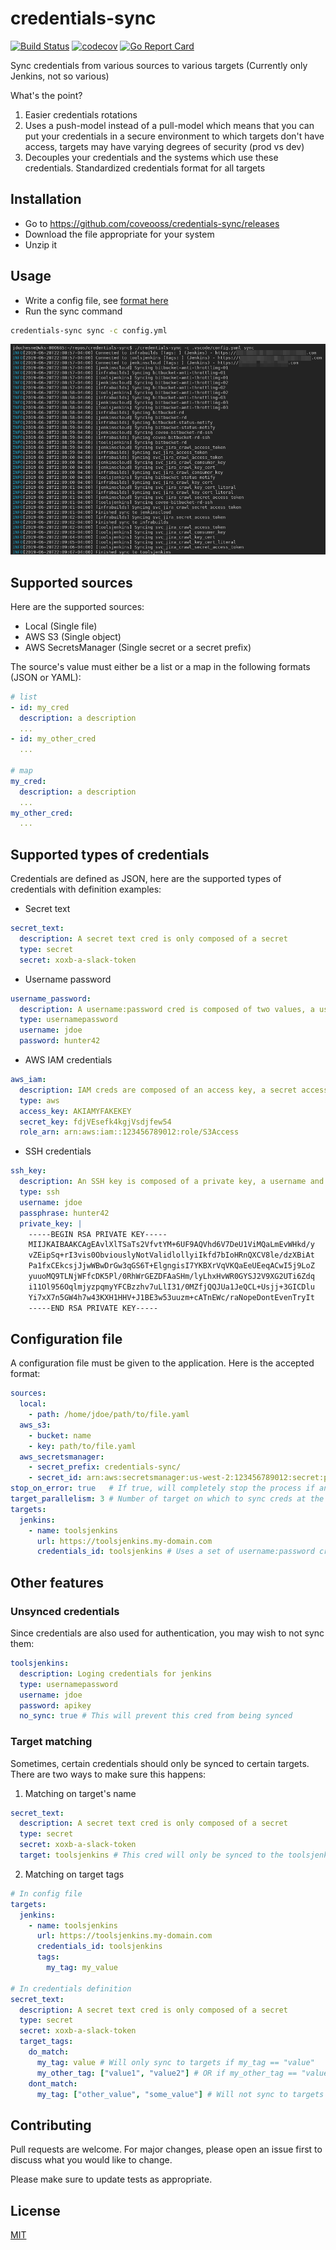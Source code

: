 # credentials-sync
[![Build Status](https://travis-ci.org/coveooss/credentials-sync.svg?branch=master)](https://travis-ci.org/coveooss/credentials-sync)
[![codecov](https://codecov.io/gh/coveooss/credentials-sync/branch/master/graph/badge.svg)](https://codecov.io/gh/coveooss/credentials-sync)
[![Go Report Card](https://goreportcard.com/badge/github.com/coveooss/credentials-sync)](https://goreportcard.com/report/github.com/coveooss/credentials-sync)

Sync credentials from various sources to various targets (Currently only Jenkins, not so various)

What's the point?
1. Easier credentials rotations
2. Uses a push-model instead of a pull-model which means that you can put your credentials in a secure environment to which targets don't have access, targets may have varying degrees of security (prod vs dev)
3. Decouples your credentials and the systems which use these credentials. Standardized credentials format for all targets

## Installation

 - Go to https://github.com/coveooss/credentials-sync/releases
 - Download the file appropriate for your system
 - Unzip it

## Usage

 - Write a config file, see [format here](#configuration-file)
 - Run the sync command

```bash
credentials-sync sync -c config.yml
```

![example](https://raw.githubusercontent.com/coveooss/credentials-sync/master/example.png)

## Supported sources
Here are the supported sources:
 - Local (Single file)
 - AWS S3 (Single object)
 - AWS SecretsManager (Single secret or a secret prefix)

The source's value must either be a list or a map in the following formats (JSON or YAML):
```yaml
# list
- id: my_cred
  description: a description
  ...
- id: my_other_cred
  ...

# map
my_cred:
  description: a description
  ...
my_other_cred:
  ...
```

## Supported types of credentials
Credentials are defined as JSON, here are the supported types of credentials with definition examples:
 - Secret text
```yaml
secret_text:
  description: A secret text cred is only composed of a secret
  type: secret
  secret: xoxb-a-slack-token
```
 - Username password
```yaml
username_password:
  description: A username:password cred is composed of two values, a username and a password
  type: usernamepassword
  username: jdoe
  password: hunter42
```
 - AWS IAM credentials
```yaml
aws_iam:
  description: IAM creds are composed of an access key, a secret access key and optionally a role to assume
  type: aws
  access_key: AKIAMYFAKEKEY
  secret_key: fdjVEsefk4kgjVsdjfew54
  role_arn: arn:aws:iam::123456789012:role/S3Access
```
 - SSH credentials
```yaml
ssh_key:
  description: An SSH key is composed of a private key, a username and optionally, a passphrase
  type: ssh
  username: jdoe
  passphrase: hunter42
  private_key: |
    -----BEGIN RSA PRIVATE KEY-----
    MIIJKAIBAAKCAgEAvlXlTSaTs2VfvtYM+6UF9AQVhd6V7DeU1ViMQaLmEvWHkd/y
    vZEipSq+rI3vis0ObviouslyNotValidlollyiIkfd7bIoHRnQXCV8le/dzXBiAt
    Pa1fxCEkcsjJjwWBwDrGw3qGS6T+ElgngisI7YKBXrVqVKQaEeUEeqACwI5j9LoZ
    yuuoMQ9TLNjWFfcDK5Pl/0RhWrGEZDFAaSHm/lyLhxHvWR0GYSJ2V9XG2UTi6Zdq
    i11Ol956OqlmjyzpqmyYFCBzzhv7uLlI31/0MZfjQQJUa1JeQCL+Usjj+3GICDlu
    Yi7xX7n5GW4h7w43KXH1HHV+J1BE3w53uuzm+cATnEWc/raNopeDontEvenTryIt
    -----END RSA PRIVATE KEY-----
```

## Configuration file
A configuration file must be given to the application. Here is the accepted format:
```yaml
sources:
  local:
    - path: /home/jdoe/path/to/file.yaml
  aws_s3:
    - bucket: name
    - key: path/to/file.yaml
  aws_secretsmanager:
    - secret_prefix: credentials-sync/
    - secret_id: arn:aws:secretsmanager:us-west-2:123456789012:secret:production/MyAwesomeAppSecret-a1b2c3
stop_on_error: true   # If true, will completely stop the process if an operation fails. Otherwise, continues anyways
target_parallelism: 3 # Number of target on which to sync creds at the same time
targets:
  jenkins:
    - name: toolsjenkins
      url: https://toolsjenkins.my-domain.com
      credentials_id: toolsjenkins # Uses a set of username:password credentials
```

## Other features

### Unsynced credentials
Since credentials are also used for authentication, you may wish to not sync them:
```yaml
toolsjenkins:
  description: Loging credentials for jenkins
  type: usernamepassword
  username: jdoe
  password: apikey
  no_sync: true # This will prevent this cred from being synced
```

### Target matching
Sometimes, certain credentials should only be synced to certain targets. There are two ways to make sure this happens:

1. Matching on target's name
```yaml
secret_text:
  description: A secret text cred is only composed of a secret
  type: secret
  secret: xoxb-a-slack-token
  target: toolsjenkins # This cred will only be synced to the toolsjenkins target
```
2. Matching on target tags
```yaml
# In config file
targets:
  jenkins:
    - name: toolsjenkins
      url: https://toolsjenkins.my-domain.com
      credentials_id: toolsjenkins
      tags:
        my_tag: my_value

# In credentials definition
secret_text:
  description: A secret text cred is only composed of a secret
  type: secret
  secret: xoxb-a-slack-token
  target_tags:
    do_match:
      my_tag: value # Will only sync to targets if my_tag == "value"
      my_other_tag: ["value1", "value2"] # OR if my_other_tag == "value1" OR my_other_tag == "value2"
    dont_match:
      my_tag: ["other_value", "some_value"] # Will not sync to targets if my_tag == "other_value" or if my_tag == "some_value", regardless of `do_match`

```

## Contributing
Pull requests are welcome. For major changes, please open an issue first to discuss what you would like to change.

Please make sure to update tests as appropriate.

## License
[MIT](https://choosealicense.com/licenses/mit/)